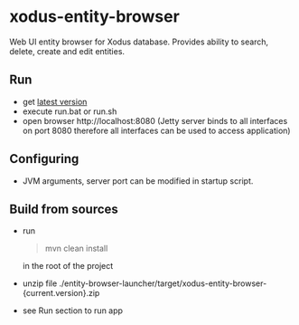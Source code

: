 # xodus-entity-browser
Web UI entity browser for Xodus database. Provides ability to search, delete, create and edit entities.

## Run

* get [latest version](https://bintray.com/artifact/download/lehvolk/maven/com/lehvolk/xodus/entity-browser-launcher/1.0.0-rc2/entity-browser-launcher-1.0.0-rc2.zip)
* execute run.bat or run.sh
* open browser http://localhost:8080 (Jetty server binds to all interfaces on port 8080 therefore all interfaces can be
        used to access application)

## Configuring
* JVM arguments, server port can be modified in startup script.

## Build from sources

* run

    >mvn clean install

    in the root of the project

* unzip file ./entity-browser-launcher/target/xodus-entity-browser-{current.version}.zip
* see Run section to run app